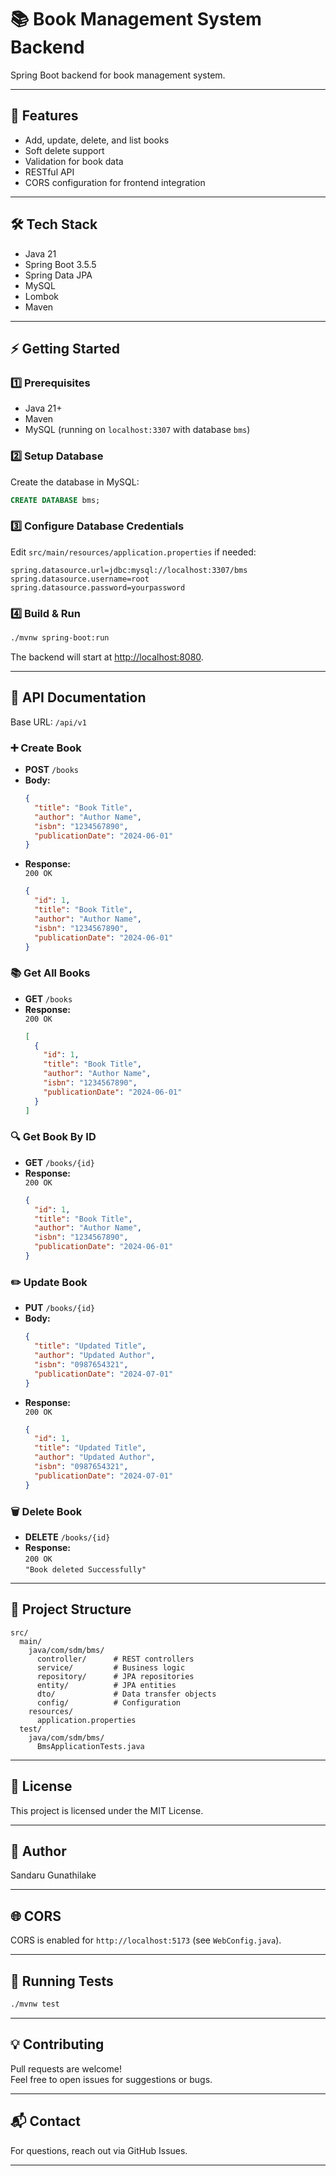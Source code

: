 # 📚 Book Management System Backend

Spring Boot backend for book management system.

---

## 🚀 Features

- Add, update, delete, and list books
- Soft delete support
- Validation for book data
- RESTful API
- CORS configuration for frontend integration

---

## 🛠️ Tech Stack

- Java 21
- Spring Boot 3.5.5
- Spring Data JPA
- MySQL
- Lombok
- Maven

---

## ⚡ Getting Started

### 1️⃣ Prerequisites

- Java 21+
- Maven
- MySQL (running on `localhost:3307` with database `bms`)

### 2️⃣ Setup Database

Create the database in MySQL:
```sql
CREATE DATABASE bms;
```

### 3️⃣ Configure Database Credentials

Edit `src/main/resources/application.properties` if needed:
```
spring.datasource.url=jdbc:mysql://localhost:3307/bms
spring.datasource.username=root
spring.datasource.password=yourpassword
```

### 4️⃣ Build & Run

```sh
./mvnw spring-boot:run
```

The backend will start at [http://localhost:8080](http://localhost:8080).

---

## 📖 API Documentation

Base URL: `/api/v1`

### ➕ Create Book

- **POST** `/books`
- **Body:**  
  ```json
  {
    "title": "Book Title",
    "author": "Author Name",
    "isbn": "1234567890",
    "publicationDate": "2024-06-01"
  }
  ```
- **Response:**  
  `200 OK`  
  ```json
  {
    "id": 1,
    "title": "Book Title",
    "author": "Author Name",
    "isbn": "1234567890",
    "publicationDate": "2024-06-01"
  }
  ```

### 📚 Get All Books

- **GET** `/books`
- **Response:**  
  `200 OK`  
  ```json
  [
    {
      "id": 1,
      "title": "Book Title",
      "author": "Author Name",
      "isbn": "1234567890",
      "publicationDate": "2024-06-01"
    }
  ]
  ```

### 🔍 Get Book By ID

- **GET** `/books/{id}`
- **Response:**  
  `200 OK`  
  ```json
  {
    "id": 1,
    "title": "Book Title",
    "author": "Author Name",
    "isbn": "1234567890",
    "publicationDate": "2024-06-01"
  }
  ```

### ✏️ Update Book

- **PUT** `/books/{id}`
- **Body:**  
  ```json
  {
    "title": "Updated Title",
    "author": "Updated Author",
    "isbn": "0987654321",
    "publicationDate": "2024-07-01"
  }
  ```
- **Response:**  
  `200 OK`  
  ```json
  {
    "id": 1,
    "title": "Updated Title",
    "author": "Updated Author",
    "isbn": "0987654321",
    "publicationDate": "2024-07-01"
  }
  ```

### 🗑️ Delete Book

- **DELETE** `/books/{id}`
- **Response:**  
  `200 OK`  
  `"Book deleted Successfully"`

---

## 🧩 Project Structure

```
src/
  main/
    java/com/sdm/bms/
      controller/      # REST controllers
      service/         # Business logic
      repository/      # JPA repositories
      entity/          # JPA entities
      dto/             # Data transfer objects
      config/          # Configuration
    resources/
      application.properties
  test/
    java/com/sdm/bms/
      BmsApplicationTests.java
```

---

## 📝 License

This project is licensed under the MIT License.

---

## 👤 Author

Sandaru Gunathilake

---

## 🌐 CORS

CORS is enabled for `http://localhost:5173` (see `WebConfig.java`).

---

## 🧪 Running Tests

```sh
./mvnw test
```

---

## 💡 Contributing

Pull requests are welcome!  
Feel free to open issues for suggestions or bugs.

---

## 📬 Contact

For questions, reach out via GitHub Issues.

---

